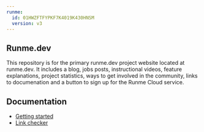```yaml
---
runme:
  id: 01HWZFTFYPKF7K4019K430HNSM
  version: v3
---
```


## Runme.dev

This repository is for the primary runme.dev project website located at runme.dev. It includes a blog, jobs posts, instructional videos, feature explanations, project statistics, ways to get involved in the community, links to documenation and a button to sign up for the Runme Cloud service.

## Documentation

- [Getting started](docs/index.md)
- [Link checker](docs/link-checker.md)
